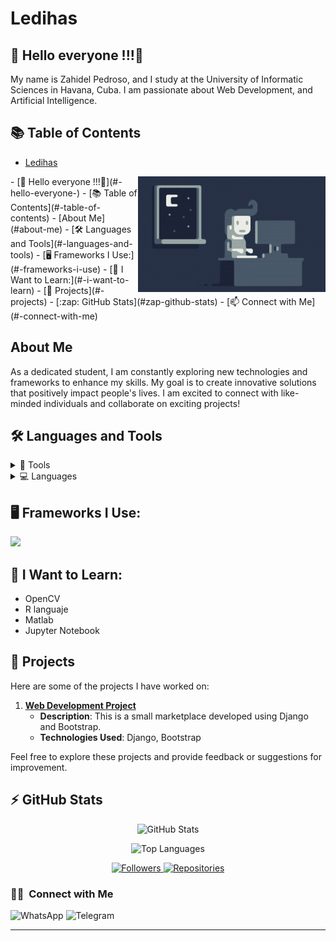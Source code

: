 # Ledihas

## 🚀 Hello everyone !!!👋

<p>My name is Zahidel Pedroso, and I study at the University of Informatic Sciences in Havana, Cuba. I am passionate about Web Development, and Artificial Intelligence.</p>

## 📚 Table of Contents

- [Ledihas](#ledihas)
<img alt="Night Coding" src="https://raw.githubusercontent.com/AVS1508/AVS1508/master/assets/Night-Coding.gif" align="right"/>
  - [🚀 Hello everyone !!!👋](#-hello-everyone-)
  - [📚 Table of Contents](#-table-of-contents)
  - [About Me](#about-me)
  - [🛠️ Languages and Tools](#️-languages-and-tools)
  - [🖥️ Frameworks I Use:](#️-frameworks-i-use)
  - [🔭 I Want to Learn:](#-i-want-to-learn)
  - [🚀 Projects](#-projects)
  - [:zap: GitHub Stats](#zap-github-stats)
  - [📫 Connect with Me](#-connect-with-me)



## About Me

As a dedicated student, I am constantly exploring new technologies and frameworks to enhance my skills. My goal is to create innovative solutions that positively impact people's lives. I am excited to connect with like-minded individuals and collaborate on exciting projects!



## 🛠️ Languages and Tools

<details>
 <summary>🔧 Tools</summary>
<hr>
  <ul>
    <li>
      <strong>Operating Systems </strong>
      <p align="start">
        <a href="https://skillicons.dev" style="text-decoration: none;">
          <img src="https://skillicons.dev/icons?i=linux,ubuntu" />
        </a>
      </p>
    </li>
    <li>
      <strong>Development Environments and Text Editors</strong>
	<strong>Development Environments and Text Editors</strong>
<p align="start">
  <a href="https://simpleicons.org" style="text-decoration: none;">
    <img src="https://cdn.jsdelivr.net/gh/devicons/devicon@latest/icons/neovim/neovim-original-wordmark.svg" width="40" height="40" alt="Neovim"/>    
    <img src="https://cdn.jsdelivr.net/gh/devicons/devicon@latest/icons/vscode/vscode-original-wordmark.svg" width="40" height="40" alt="VS Code"/>   
    <img src="https://cdn.jsdelivr.net/gh/devicons/devicon@latest/icons/spyder/spyder-original.svg" width="40" height="40" alt="Spyder"/>
    <img src="" alt="Cursor IDE" width="40" height="40"/>
  </a>
</p>



  </a>
</p>
    </li>
    <li>
      <strong>Development Tools</strong>
      <p align="start">
        <a href="https://skillicons.dev" style="text-decoration: none;">
          <img src="https://skillicons.dev/icons?i=postman,git,github,stackoverflow" />
        </a>
      </p>
    </li>
    <li>
      <strong>Database and Data Management</strong>
      <p align="start">
        <a href="https://skillicons.dev" style="text-decoration: none;">
          <img src="https://skillicons.dev/icons?i=postgresql,mysql,sqlite" />
        </a>
      </p>
    </li>
      </ul>
</details>

<details>
  <summary>💻 Languages</summary>

### 🛠 &nbsp;Tech Stack
![Python](https://img.shields.io/badge/python-3670A0?style=for-the-badge&logo=python&logoColor=ffdd54)&nbsp;
![JavaScript](https://img.shields.io/badge/javascript-%23323330.svg?style=for-the-badge&logo=javascript&logoColor=%23F7DF1E)&nbsp;
![Java](https://img.shields.io/badge/java-%23ED8B00.svg?style=for-the-badge&logo=java&logoColor=white)&nbsp;
![Shell](https://img.shields.io/badge/shell-%231DAF00.svg?style=for-the-badge&logo=gnu-bash&logoColor=white);
![TypeScript](https://img.shields.io/badge/typescript-%232B7BB2.svg?style=for-the-badge&logo=typescript&logoColor=white);
![C](https://img.shields.io/badge/c-%2300599C.svg?style=for-the-badge&logo=c&logoColor=white)&nbsp;
![C++](https://img.shields.io/badge/c++-%2300599C.svg?style=for-the-badge&logo=c%2B%2B&logoColor=white)&nbsp;
![Bootstrap](https://img.shields.io/badge/bootstrap-%23563D7C.svg?style=for-the-badge&logo=bootstrap&logoColor=white)&nbsp;
![HTML5](https://img.shields.io/badge/html5-%23E34F26.svg?style=for-the-badge&logo=html5&logoColor=white)&nbsp;
![CSS3](https://img.shields.io/badge/css3-%231572B6.svg?style=for-the-badge&logo=css3&logoColor=white)&nbsp;
	
</details>


## 🖥️ Frameworks I Use:

<p align="start">
  <a href="https://skillicons.dev" style="text-decoration: none;">
    <img src="https://skillicons.dev/icons?i=qt,angular,django,bootstrap" />
  </a>
</p>

## 🔭 I Want to Learn:
<p align="start">
 <ul>
 <li>OpenCV</li>
 <li>R languaje</li>
 <li>Matlab</li>
 <li>Jupyter Notebook</li>
 </ul>
</p>


## 🚀 Projects

Here are some of the projects I have worked on:

1. **[Web Development Project](https://yeyitasbarm.onrender.com/)**  
   - **Description**: This is a small marketplace developed using Django and Bootstrap.
   - **Technologies Used**: Django, Bootstrap

Feel free to explore these projects and provide feedback or suggestions for improvement.


## :zap: GitHub Stats

<p align="center">
  <img src="https://github-readme-stats.vercel.app/api?username=Ledihas&show_icons=true&hide_border=false&title_color=ff652f&icon_color=FFE400&bg_color=09131B&text_color=ffffff&border_color=0c1a25" alt="GitHub Stats" />
</p>

<p align="center">
  <img src="https://github-readme-stats.vercel.app/api/top-langs/?username=Ledihas&layout=compact&hide_border=true&bg_color=09131B&text_color=ffffff" alt="Top Languages" />
</p>

<p align="center">
  <a href="https://github.com/Ledihas">
    <img src="https://img.shields.io/github/followers/Ledihas?style=social" alt="Followers" />
  </a>
  <a href="https://github.com/Ledihas?tab=repositories">
    <img src="https://img.shields.io/badge/Repos-3-brightgreen" alt="Repositories" />
  </a>
</p>





### 🤝🏻 &nbsp;Connect with Me

<p align="start">
  <a href="https://wa.me/53761053" target="_blank" style="text-decoration:none;">
    <img src="https://img.icons8.com/color/48/000000/whatsapp--v1.png" alt="WhatsApp" width="48" height="48" />
  </a>
  <a href="https://t.me/53761053" target="_blank" style="text-decoration:none;">
    <img src="https://img.icons8.com/color/48/000000/telegram-app.png" alt="Telegram" width="48" height="48" />
  </a>
</p>

---
